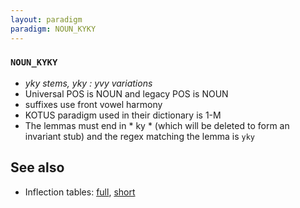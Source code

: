 ```yaml
---
layout: paradigm
paradigm: NOUN_KYKY
---
```

### ` NOUN_KYKY `

* _yky stems, yky : yvy variations_
* Universal POS is NOUN and legacy POS is NOUN
* suffixes use front vowel harmony
* KOTUS paradigm used in their dictionary is 1-M
* The lemmas must end in * ky * (which will be deleted to form an invariant stub) and the regex matching the lemma is ` yky `

## See also

* Inflection tables: [full](gen/K/kyky.html), [short](gen/K/kyky_wikt.html)

